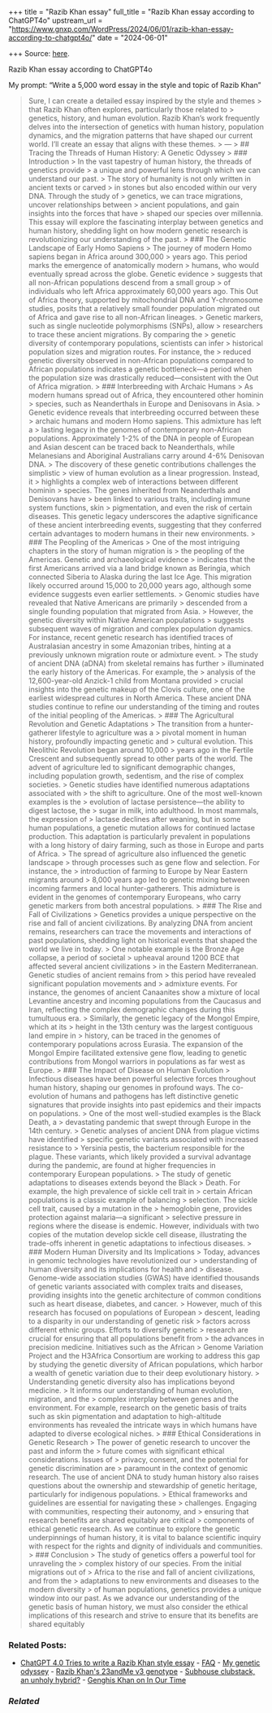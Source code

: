 +++
title = "Razib Khan essay"
full_title = "Razib Khan essay according to ChatGPT4o"
upstream_url = "https://www.gnxp.com/WordPress/2024/06/01/razib-khan-essay-according-to-chatgpt4o/"
date = "2024-06-01"

+++
Source: [here](https://www.gnxp.com/WordPress/2024/06/01/razib-khan-essay-according-to-chatgpt4o/).

Razib Khan essay according to ChatGPT4o

My prompt: “Write a 5,000 word essay in the style and topic of Razib Khan”

> Sure, I can create a detailed essay inspired by the style and themes > that Razib Khan often explores, particularly those related to > genetics, history, and human evolution. Razib Khan’s work frequently delves into the intersection of genetics with human history, population dynamics, and the migration patterns that have shaped our current world. I’ll create an essay that aligns with these themes. >
> — >
> \## Tracing the Threads of Human History: A Genetic Odyssey >
> \### Introduction >
> In the vast tapestry of human history, the threads of genetics provide > a unique and powerful lens through which we can understand our past. > The story of humanity is not only written in ancient texts or carved > in stones but also encoded within our very DNA. Through the study of > genetics, we can trace migrations, uncover relationships between > ancient populations, and gain insights into the forces that have > shaped our species over millennia. This essay will explore the fascinating interplay between genetics and human history, shedding light on how modern genetic research is revolutionizing our understanding of the past. >
> \### The Genetic Landscape of Early Homo Sapiens >
> The journey of modern Homo sapiens began in Africa around 300,000 > years ago. This period marks the emergence of anatomically modern > humans, who would eventually spread across the globe. Genetic evidence > suggests that all non-African populations descend from a small group > of individuals who left Africa approximately 60,000 years ago. This Out of Africa theory, supported by mitochondrial DNA and Y-chromosome studies, posits that a relatively small founder population migrated out of Africa and gave rise to all non-African lineages. >
> Genetic markers, such as single nucleotide polymorphisms (SNPs), allow > researchers to trace these ancient migrations. By comparing the > genetic diversity of contemporary populations, scientists can infer > historical population sizes and migration routes. For instance, the > reduced genetic diversity observed in non-African populations compared to African populations indicates a genetic bottleneck—a period when the population size was drastically reduced—consistent with the Out of Africa migration. >
> \### Interbreeding with Archaic Humans >
> As modern humans spread out of Africa, they encountered other hominin > species, such as Neanderthals in Europe and Denisovans in Asia. > Genetic evidence reveals that interbreeding occurred between these > archaic humans and modern Homo sapiens. This admixture has left a > lasting legacy in the genomes of contemporary non-African populations. Approximately 1-2% of the DNA in people of European and Asian descent can be traced back to Neanderthals, while Melanesians and Aboriginal Australians carry around 4-6% Denisovan DNA. >
> The discovery of these genetic contributions challenges the simplistic > view of human evolution as a linear progression. Instead, it > highlights a complex web of interactions between different hominin > species. The genes inherited from Neanderthals and Denisovans have > been linked to various traits, including immune system functions, skin > pigmentation, and even the risk of certain diseases. This genetic legacy underscores the adaptive significance of these ancient interbreeding events, suggesting that they conferred certain advantages to modern humans in their new environments. >
> \### The Peopling of the Americas >
> One of the most intriguing chapters in the story of human migration is > the peopling of the Americas. Genetic and archaeological evidence > indicates that the first Americans arrived via a land bridge known as Beringia, which connected Siberia to Alaska during the last Ice Age. This migration likely occurred around 15,000 to 20,000 years ago, although some evidence suggests even earlier settlements. >
> Genomic studies have revealed that Native Americans are primarily > descended from a single founding population that migrated from Asia. > However, the genetic diversity within Native American populations > suggests subsequent waves of migration and complex population dynamics. For instance, recent genetic research has identified traces of Australasian ancestry in some Amazonian tribes, hinting at a previously unknown migration route or admixture event. >
> The study of ancient DNA (aDNA) from skeletal remains has further > illuminated the early history of the Americas. For example, the > analysis of the 12,600-year-old Anzick-1 child from Montana provided > crucial insights into the genetic makeup of the Clovis culture, one of the earliest widespread cultures in North America. These ancient DNA studies continue to refine our understanding of the timing and routes of the initial peopling of the Americas. >
> \### The Agricultural Revolution and Genetic Adaptations >
> The transition from a hunter-gatherer lifestyle to agriculture was a > pivotal moment in human history, profoundly impacting genetic and > cultural evolution. This Neolithic Revolution began around 10,000 > years ago in the Fertile Crescent and subsequently spread to other parts of the world. The advent of agriculture led to significant demographic changes, including population growth, sedentism, and the rise of complex societies. >
> Genetic studies have identified numerous adaptations associated with > the shift to agriculture. One of the most well-known examples is the > evolution of lactase persistence—the ability to digest lactose, the > sugar in milk, into adulthood. In most mammals, the expression of > lactase declines after weaning, but in some human populations, a genetic mutation allows for continued lactase production. This adaptation is particularly prevalent in populations with a long history of dairy farming, such as those in Europe and parts of Africa. >
> The spread of agriculture also influenced the genetic landscape > through processes such as gene flow and selection. For instance, the > introduction of farming to Europe by Near Eastern migrants around > 8,000 years ago led to genetic mixing between incoming farmers and local hunter-gatherers. This admixture is evident in the genomes of contemporary Europeans, who carry genetic markers from both ancestral populations. >
> \### The Rise and Fall of Civilizations >
> Genetics provides a unique perspective on the rise and fall of ancient civilizations. By analyzing DNA from ancient remains, researchers can trace the movements and interactions of past populations, shedding light on historical events that shaped the world we live in today. >
> One notable example is the Bronze Age collapse, a period of societal > upheaval around 1200 BCE that affected several ancient civilizations > in the Eastern Mediterranean. Genetic studies of ancient remains from > this period have revealed significant population movements and > admixture events. For instance, the genomes of ancient Canaanites show a mixture of local Levantine ancestry and incoming populations from the Caucasus and Iran, reflecting the complex demographic changes during this tumultuous era. >
> Similarly, the genetic legacy of the Mongol Empire, which at its > height in the 13th century was the largest contiguous land empire in > history, can be traced in the genomes of contemporary populations across Eurasia. The expansion of the Mongol Empire facilitated extensive gene flow, leading to genetic contributions from Mongol warriors in populations as far west as Europe. >
> \### The Impact of Disease on Human Evolution >
> Infectious diseases have been powerful selective forces throughout human history, shaping our genomes in profound ways. The co-evolution of humans and pathogens has left distinctive genetic signatures that provide insights into past epidemics and their impacts on populations. >
> One of the most well-studied examples is the Black Death, a > devastating pandemic that swept through Europe in the 14th century. > Genetic analyses of ancient DNA from plague victims have identified > specific genetic variants associated with increased resistance to > Yersinia pestis, the bacterium responsible for the plague. These variants, which likely provided a survival advantage during the pandemic, are found at higher frequencies in contemporary European populations. >
> The study of genetic adaptations to diseases extends beyond the Black > Death. For example, the high prevalence of sickle cell trait in > certain African populations is a classic example of balancing > selection. The sickle cell trait, caused by a mutation in the > hemoglobin gene, provides protection against malaria—a significant > selective pressure in regions where the disease is endemic. However, individuals with two copies of the mutation develop sickle cell disease, illustrating the trade-offs inherent in genetic adaptations to infectious diseases. >
> \### Modern Human Diversity and Its Implications >
> Today, advances in genomic technologies have revolutionized our > understanding of human diversity and its implications for health and > disease. Genome-wide association studies (GWAS) have identified thousands of genetic variants associated with complex traits and diseases, providing insights into the genetic architecture of common conditions such as heart disease, diabetes, and cancer. >
> However, much of this research has focused on populations of European > descent, leading to a disparity in our understanding of genetic risk > factors across different ethnic groups. Efforts to diversify genetic > research are crucial for ensuring that all populations benefit from > the advances in precision medicine. Initiatives such as the African > Genome Variation Project and the H3Africa Consortium are working to address this gap by studying the genetic diversity of African populations, which harbor a wealth of genetic variation due to their deep evolutionary history. >
> Understanding genetic diversity also has implications beyond medicine. > It informs our understanding of human evolution, migration, and the > complex interplay between genes and the environment. For example, research on the genetic basis of traits such as skin pigmentation and adaptation to high-altitude environments has revealed the intricate ways in which humans have adapted to diverse ecological niches. >
> \### Ethical Considerations in Genetic Research >
> The power of genetic research to uncover the past and inform the > future comes with significant ethical considerations. Issues of > privacy, consent, and the potential for genetic discrimination are > paramount in the context of genomic research. The use of ancient DNA to study human history also raises questions about the ownership and stewardship of genetic heritage, particularly for indigenous populations. >
> Ethical frameworks and guidelines are essential for navigating these > challenges. Engaging with communities, respecting their autonomy, and > ensuring that research benefits are shared equitably are critical > components of ethical genetic research. As we continue to explore the genetic underpinnings of human history, it is vital to balance scientific inquiry with respect for the rights and dignity of individuals and communities. >
> \### Conclusion >
> The study of genetics offers a powerful tool for unraveling the > complex history of our species. From the initial migrations out of > Africa to the rise and fall of ancient civilizations, and from the > adaptations to new environments and diseases to the modern diversity > of human populations, genetics provides a unique window into our past. As we advance our understanding of the genetic basis of human history, we must also consider the ethical implications of this research and strive to ensure that its benefits are shared equitably

<div class="crp_related crp-text-only">

### Related Posts:

-   [ChatGPT 4.0 Tries to write a Razib Khan style
    essay](https://www.gnxp.com/WordPress/2023/03/14/chatgpt-4-0-tries-to-write-a-razib-khan-style-essay/) -   [FAQ](https://www.gnxp.com/WordPress/faq/) -   [My genetic
    odyssey](https://www.gnxp.com/WordPress/2011/02/10/my-genetic-odyssey/) -   [Razib Khan's 23andMe v3
    genotype](https://www.gnxp.com/WordPress/2011/04/19/razib-khans-23andme-v3-genotype/) -   [Subhouse clubstack, an unholy
    hybrid?](https://www.gnxp.com/WordPress/2021/02/11/subhouse-clubstack-an-unholy-hybrid/) -   [Genghis Khan on In Our
    Time](https://www.gnxp.com/WordPress/2007/02/02/genghis-khan-on-in-our-time/)

<div class="crp_clear">

</div>

</div>

<div class="wpulike wpulike-default">

<div class="wp_ulike_general_class wp_ulike_is_not_liked">

</div>

</div>

<div id="jp-relatedposts" class="jp-relatedposts">

### *Related*

</div>

<div class="addtoany_share_save_container addtoany_content addtoany_content_bottom">

<div class="a2a_kit a2a_kit_size_32 addtoany_list" a2a-title="Razib Khan essay according to ChatGPT4o" a2a-url="https://www.gnxp.com/WordPress/2024/06/01/razib-khan-essay-according-to-chatgpt4o/">

[](https://www.addtoany.com/add_to/facebook?linkurl=https%3A%2F%2Fwww.gnxp.com%2FWordPress%2F2024%2F06%2F01%2Frazib-khan-essay-according-to-chatgpt4o%2F&linkname=Razib%20Khan%20essay%20according%20to%20ChatGPT4o "Facebook")[](https://www.addtoany.com/add_to/twitter?linkurl=https%3A%2F%2Fwww.gnxp.com%2FWordPress%2F2024%2F06%2F01%2Frazib-khan-essay-according-to-chatgpt4o%2F&linkname=Razib%20Khan%20essay%20according%20to%20ChatGPT4o "Twitter")[](https://www.addtoany.com/add_to/email?linkurl=https%3A%2F%2Fwww.gnxp.com%2FWordPress%2F2024%2F06%2F01%2Frazib-khan-essay-according-to-chatgpt4o%2F&linkname=Razib%20Khan%20essay%20according%20to%20ChatGPT4o "Email")[](https://www.addtoany.com/share)

</div>

</div>
